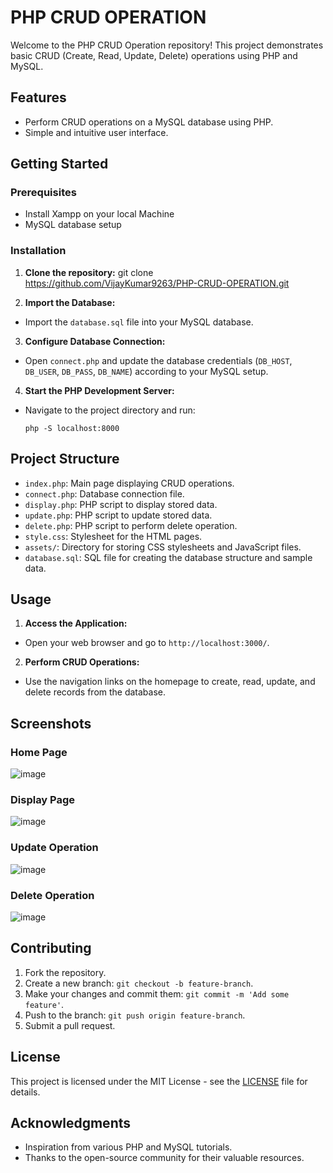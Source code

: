 # PHP CRUD OPERATION

Welcome to the PHP CRUD Operation repository! This project demonstrates basic CRUD (Create, Read, Update, Delete) operations using PHP and MySQL.

## Features
- Perform CRUD operations on a MySQL database using PHP.
- Simple and intuitive user interface.

## Getting Started

### Prerequisites
- Install Xampp on your local Machine
- MySQL database setup

### Installation
1. **Clone the repository:**
git clone https://github.com/VijayKumar9263/PHP-CRUD-OPERATION.git

2. **Import the Database:**
- Import the `database.sql` file into your MySQL database.

3. **Configure Database Connection:**
- Open `connect.php` and update the database credentials (`DB_HOST`, `DB_USER`, `DB_PASS`, `DB_NAME`) according to your MySQL setup.

4. **Start the PHP Development Server:**
- Navigate to the project directory and run:
  ```
  php -S localhost:8000
  ```

## Project Structure
- `index.php`: Main page displaying CRUD operations.
- `connect.php`: Database connection file.
- `display.php`: PHP script to display stored data.
- `update.php`: PHP script to update stored data.
- `delete.php`: PHP script to perform delete operation.
- `style.css`: Stylesheet for the HTML pages.
- `assets/`: Directory for storing CSS stylesheets and JavaScript files.
- `database.sql`: SQL file for creating the database structure and sample data.

## Usage
1. **Access the Application:**
- Open your web browser and go to `http://localhost:3000/`.

2. **Perform CRUD Operations:**
- Use the navigation links on the homepage to create, read, update, and delete records from the database.

## Screenshots

### Home Page
![image](https://github.com/VijayKumar9263/PHP-CRUD-OPERATION/assets/134833144/2b09f6b9-c902-4c55-a0de-e611c4dacc6a)

### Display Page
![image](https://github.com/VijayKumar9263/PHP-CRUD-OPERATION/assets/134833144/ff3e64e4-81f3-404d-99f4-90ad85ef670f)


### Update Operation
![image](https://github.com/VijayKumar9263/PHP-CRUD-OPERATION/assets/134833144/656d42f3-8fc8-43d4-984c-d99c351b1a70)


### Delete Operation
![image](https://github.com/VijayKumar9263/PHP-CRUD-OPERATION/assets/134833144/8780a195-ded2-4ca0-8fd2-5873a6a05b04)


## Contributing
1. Fork the repository.
2. Create a new branch: `git checkout -b feature-branch`.
3. Make your changes and commit them: `git commit -m 'Add some feature'`.
4. Push to the branch: `git push origin feature-branch`.
5. Submit a pull request.

## License
This project is licensed under the MIT License - see the [LICENSE](LICENSE) file for details.

## Acknowledgments
- Inspiration from various PHP and MySQL tutorials.
- Thanks to the open-source community for their valuable resources.
